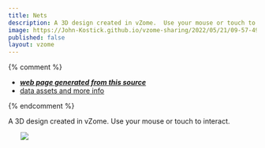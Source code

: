 ```yaml
---
title: Nets
description: A 3D design created in vZome.  Use your mouse or touch to interact.
image: https://John-Kostick.github.io/vzome-sharing/2022/05/21/09-57-49-Nets/Nets.png
published: false
layout: vzome
---
```


{% comment %}
 - [***web page generated from this source***](<https://John-Kostick.github.io/vzome-sharing/2022/05/21/Nets-09-57-49.html>)
 - [data assets and more info](<https://github.com/John-Kostick/vzome-sharing/tree/main/2022/05/21/09-57-49-Nets/>)
 
{% endcomment %}

A 3D design created in vZome.  Use your mouse or touch to interact.

<vzome-viewer style="width: 87%; height: 60vh; margin: 5%"
       src="https://John-Kostick.github.io/vzome-sharing/2022/05/21/09-57-49-Nets/Nets.vZome" >
  <img src="https://John-Kostick.github.io/vzome-sharing/2022/05/21/09-57-49-Nets/Nets.png" />
</vzome-viewer>